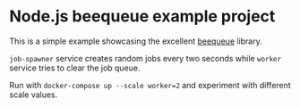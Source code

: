 # Node.js beequeue example project

This is a simple example showcasing the excellent [beequeue](https://github.com/bee-queue/bee-queue) library.

`job-spawner` service creates random jobs every two seconds while `worker` service tries to clear the job queue.  

Run with `docker-compose up --scale worker=2` and experiment with different scale values.